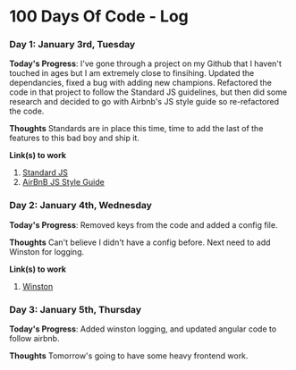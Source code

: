# 100 Days Of Code - Log

### Day 1: January 3rd, Tuesday

**Today's Progress**: I've gone through a project on my Github that I haven't touched in ages but I am extremely close to finsihing. Updated the dependancies, fixed a bug with adding new champions. Refactored the code in that project to follow the Standard JS guidelines, but then did some research and decided to go with Airbnb's JS style guide so re-refactored the code. 

**Thoughts** Standards are in place this time, time to add the last of the features to this bad boy and ship it.

**Link(s) to work**
1. [Standard JS](http://standardjs.com/rules.html)
2. [AirBnB JS Style Guide](http://airbnb.io/javascript/)

### Day 2: January 4th, Wednesday

**Today's Progress**: Removed keys from the code and added a config file. 

**Thoughts** Can't believe I didn't have a config before. Next need to add Winston for logging. 

**Link(s) to work**
1. [Winston](https://github.com/winstonjs/winston)

### Day 3: January 5th, Thursday

**Today's Progress**: Added winston logging, and updated angular code to follow airbnb.

**Thoughts** Tomorrow's going to have some heavy frontend work. 
